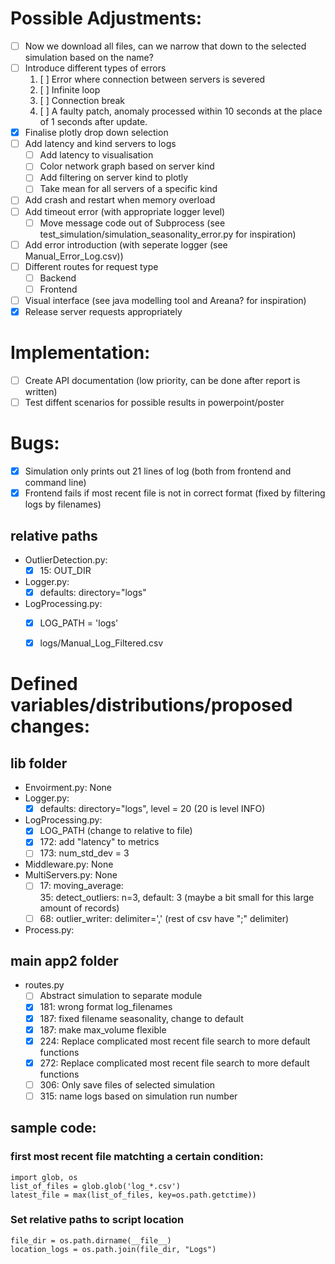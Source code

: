 # Possible Adjustments:
* [ ] Now we download all files, can we narrow that down to the selected simulation based on the name?  
* [ ] Introduce different types of errors
    1. [ ] Error where connection between servers is severed  
    2. [ ] Infinite loop  
    3. [ ] Connection break  
    4. [ ] A faulty patch, anomaly processed within 10 seconds at the place of 1 seconds after update.  
* [x] Finalise plotly drop down selection  
* [ ] Add latency and kind servers to logs
    * [ ] Add latency to visualisation
    * [ ] Color network graph based on server kind
    * [ ] Add filtering on server kind to plotly
    * [ ] Take mean for all servers of a specific kind
* [ ] Add crash and restart when memory overload  
* [ ] Add timeout error (with appropriate logger level)
    * [ ] Move message code out of Subprocess (see test_simulation/simulation_seasonality_error.py for inspiration)
* [ ] Add error introduction (with seperate logger (see Manual_Error_Log.csv))  
* [ ] Different routes for request type  
    * [ ] Backend
    * [ ] Frontend
* [ ] Visual interface (see java modelling tool and Areana? for inspiration)
* [x] Release server requests appropriately

# Implementation:
* [ ] Create API documentation (low priority, can be done after report is written)  
* [ ] Test diffent scenarios for possible results in powerpoint/poster

# Bugs:
* [x] Simulation only prints out 21 lines of log (both from frontend and command line)  
* [x] Frontend fails if most recent file is not in correct format (fixed by filtering logs by filenames)
## relative paths
* OutlierDetection.py:  
    * [x] 15: OUT_DIR  
* Logger.py:  
    * [x] defaults: directory="logs"
* LogProcessing.py:  
    * [x] LOG_PATH = 'logs'  
    * [x] logs/Manual_Log_Filtered.csv  


# Defined variables/distributions/proposed changes:  
## lib folder  
* Envoirment.py: None  
* Logger.py:  
    * [x] defaults: directory="logs", level = 20 (20 is level INFO)  
* LogProcessing.py:
    * [x] LOG_PATH (change to relative to file)
    * [x] 172: add "latency" to metrics
    * [ ] 173: num_std_dev = 3
* Middleware.py: None  
* MultiServers.py: None
    * [ ] 17: moving_average:  
     35: detect_outliers: n=3, default: 3 (maybe a bit small for this large amount of records)  
    * [ ] 68: outlier_writer: delimiter=',' (rest of csv have ";" delimiter)  
* Process.py:  
## main app2 folder  
* routes.py  
    * [ ] Abstract simulation to separate module  
    * [X] 181: wrong format log_filenames  
    * [X] 187: fixed filename seasonality, change to default  
    * [x] 187: make max_volume flexible  
    * [x] 224: Replace complicated most recent file search to more default functions  
    * [x] 272: Replace complicated most recent file search to more default functions  
    * [ ] 306: Only save files of selected simulation  
    * [ ] 315: name logs based on simulation run number  

## sample code:  
### first most recent file matchting a certain condition:  
```
import glob, os
list_of_files = glob.glob('log_*.csv')
latest_file = max(list_of_files, key=os.path.getctime))
```

### Set relative paths to script location  
```
file_dir = os.path.dirname(__file__)  
location_logs = os.path.join(file_dir, "Logs")  
```
